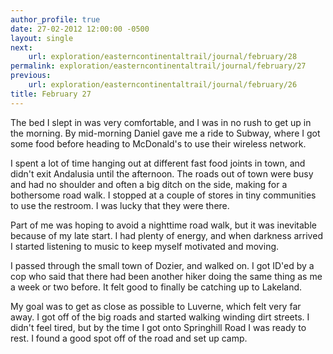 ```yaml
---
author_profile: true
date: 27-02-2012 12:00:00 -0500
layout: single
next:
    url: exploration/easterncontinentaltrail/journal/february/28
permalink: exploration/easterncontinentaltrail/journal/february/27
previous:
    url: exploration/easterncontinentaltrail/journal/february/26
title: February 27
---
```

The bed I slept in was very comfortable, and I was in no rush to get up in the morning. By mid-morning Daniel gave me a ride to Subway, where I got some food before heading to McDonald's to use their wireless network.

I spent a lot of time hanging out at different fast food joints in town, and didn't exit Andalusia until the afternoon. The roads out of town were busy and had no shoulder and often a big ditch on the side, making for a bothersome road walk. I stopped at a couple of stores in tiny communities to use the restroom. I was lucky that they were there.

Part of me was hoping to avoid a nighttime road walk, but it was inevitable because of my late start. I had plenty of energy, and when darkness arrived I started listening to music to keep myself motivated and moving.

I passed through the small town of Dozier, and walked on. I got ID'ed by a cop who said that there had been another hiker doing the same thing as me a week or two before. It felt good to finally be catching up to Lakeland.

My goal was to get as close as possible to Luverne, which felt very far away. I got off of the big roads and started walking winding dirt streets. I didn't feel tired, but by the time I got onto Springhill Road I was ready to rest. I found a good spot off of the road and set up camp.